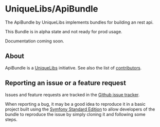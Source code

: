 UniqueLibs/ApiBundle
=============

The ApiBundle by UniqueLibs implements bundles for building an rest api.

This Bundle is in alpha state and not ready for prod usage.

Documentation coming soon.

About
-----

ApiBundle is a [UniqueLibs](https://github.com/UniqueLibs) initiative.
See also the list of [contributors](https://github.com/UniqueLibs/api-bundle/contributors).

Reporting an issue or a feature request
---------------------------------------

Issues and feature requests are tracked in the [Github issue tracker](https://github.com/UniqueLibs/api-bundle/issues).

When reporting a bug, it may be a good idea to reproduce it in a basic project
built using the [Symfony Standard Edition](https://github.com/symfony/symfony-standard)
to allow developers of the bundle to reproduce the issue by simply cloning it
and following some steps.